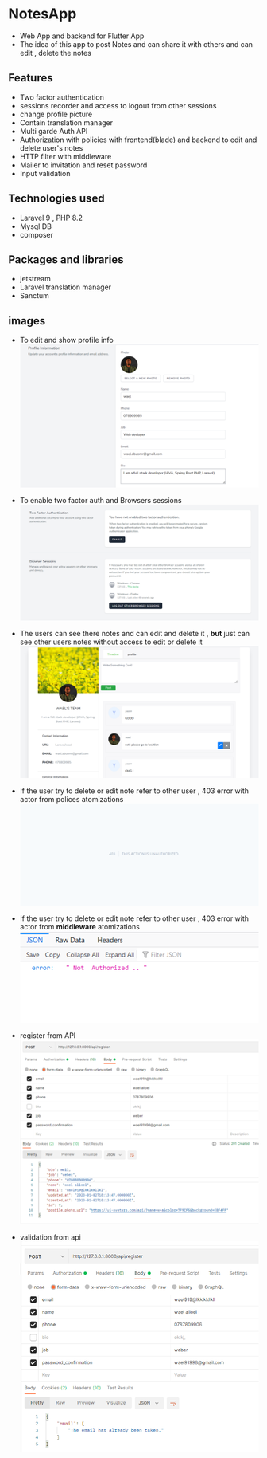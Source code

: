 # NotesApp

- Web App and backend for Flutter App
- The idea of this app to post Notes and can share it with others  and can edit , delete the notes
##   Features
- Two factor authentication
- sessions recorder and access to logout from other sessions
- change profile picture 
- Contain translation manager
- Multi garde Auth API
- Authorization with policies with frontend(blade) and backend to edit and delete user's notes
- HTTP filter with middleware
- Mailer to invitation and reset password
- Input validation
## Technologies used
- Laravel 9 , PHP 8.2 
- Mysql DB
- composer 


## Packages and libraries
-   jetstream
-  Laravel translation manager
-  Sanctum
## images
- To edit and show profile info
![img](img/profileInfo.png)

- To enable two factor auth and Browsers sessions
![img](img/TwoFactor.png)

- The users can see there notes and can edit and delete it , __but__ just can see other users notes without access to edit or delete it
![img](img/timeLine.png)
- If the user try to delete or edit note refer to other user , 403 error with actor from polices atomizations
![img](img/Policy.png)

- If the user try to delete or edit note refer to other user , 403 error with actor from __middleware__ atomizations
![img](img/middelware.png)
- register from API
![img](img/ApiDone.png)
- validation from api
![img](img/apiF.png)












